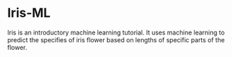 # Iris-ML
Iris is an introductory machine learning tutorial. 
It uses machine learning to predict the specifies of iris flower based on lengths of specific parts of the flower.
